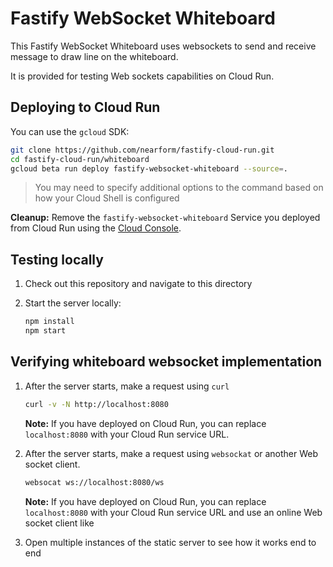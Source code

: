 # Fastify WebSocket Whiteboard

This Fastify WebSocket Whiteboard uses websockets to send and receive message to draw line on the whiteboard.

It is provided for testing Web sockets capabilities on Cloud Run.

## Deploying to Cloud Run

You can use the `gcloud` SDK:

```sh
git clone https://github.com/nearform/fastify-cloud-run.git
cd fastify-cloud-run/whiteboard
gcloud beta run deploy fastify-websocket-whiteboard --source=.
```

> You may need to specify additional options to the command based on how your Cloud Shell is configured

**Cleanup:** Remove the `fastify-websocket-whiteboard` Service you deployed from Cloud Run
using the [Cloud Console](https://console.cloud.google.com/run).

## Testing locally

1. Check out this repository and navigate to this directory

1. Start the server locally:

   ```sh
   npm install
   npm start
   ```

## Verifying whiteboard websocket implementation

1.  After the server starts, make a request using `curl` 

    ```sh
    curl -v -N http://localhost:8080
    ```

    **Note:** If you have deployed on Cloud Run, you can replace `localhost:8080` with your Cloud Run service URL.

1. After the server starts, make a request using `websockat` or another Web socket client.

   ```sh
   websocat ws://localhost:8080/ws
   ```
    
    **Note:** If you have deployed on Cloud Run, you can replace `localhost:8080` with your Cloud Run service URL and use an online Web socket client like

1. Open multiple instances of the static server to see how it works end to end
